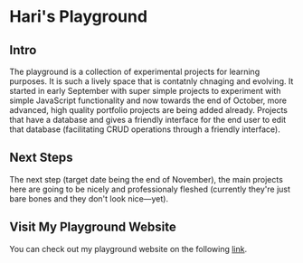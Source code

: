 # Hari's Playground

## Intro
The playground is a collection of experimental projects for learning purposes. It is such a lively space that is contatnly chnaging and evolving. It started in early September with super simple projects to experiment with simple JavaScript functionality and now towards the end of October, more advanced, high quality portfolio projects are being added already. Projects that have a database and gives a friendly interface for the end user to edit that database (facilitating CRUD operations through a friendly interface).

## Next Steps
The next step (target date being the end of November), the main projects here are going to be nicely and professionaly fleshed (currently they're just bare bones and they don't look nice—yet).

## Visit My Playground Website
You can check out my playground website on the following
[link](https://haridira.github.io/project-zero/).